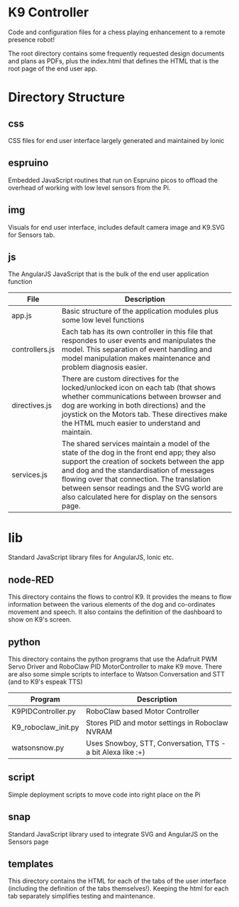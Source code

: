 # K9 Controller
Code and configuration files for a chess playing enhancement to a remote presence robot!

The root directory contains some frequently requested design documents and plans as PDFs, plus the index.html that defines the HTML that is the root page of the end user app.

# Directory Structure

## css
CSS files for end user interface largely generated and maintained by Ionic

## espruino
Embedded JavaScript routines that run on Espruino picos to offload the overhead of working with low level sensors from the Pi.  

## img
Visuals for end user interface, includes default camera image and K9.SVG for Sensors tab.

## js
The AngularJS JavaScript that is the bulk of the end user application function

File | Description
---  | ---
app.js | Basic structure of the application modules plus some low level functions
controllers.js | Each tab has its own controller in this file that respondes to user events and manipulates the model.  This separation of event handling and model manipulation makes maintenance and problem diagnosis easier.
directives.js | There are custom directives for the locked/unlocked icon on each tab (that shows whether communications between browser and dog are working in both directions) and the joystick on the Motors tab.  These directives make the HTML much easier to understand and maintain.
services.js | The shared services maintain a model of the state of the dog in the front end app; they also support the creation of sockets between the app and dog and the standardisation of messages flowing over that connection.  The translation between sensor readings and the SVG world are also calculated here for display on the sensors page.
  
# lib
Standard JavaScript library files for AngularJS, Ionic etc.

## node-RED
This directory contains the flows to control K9.  It provides the means to flow information between the various elements of the dog and co-ordinates movement and speech.  It also contains the definition of the dashboard to show on K9's screen.

## python
This directory contains the python programs that use the Adafruit PWM Servo Driver and RoboClaw PID MotorController to make K9 move. There are also some simple scripts to interface to Watson Conversation and STT (and to K9's espeak TTS)

Program | Description
---  | ---
K9PIDController.py | RoboClaw based Motor Controller
K9_roboclaw_init.py | Stores PID and motor settings in Roboclaw NVRAM
watsonsnow.py | Uses Snowboy, STT, Conversation, TTS - a bit Alexa like :+)

## script
Simple deployment scripts to move code into right place on the Pi

## snap
Standard JavaScript library used to integrate SVG and AngularJS on the Sensors page

## templates
This directory contains the HTML for each of the tabs of the user interface (including the definition of the tabs themselves!).  Keeping the html for each tab separately simplifies testing and maintenance.
